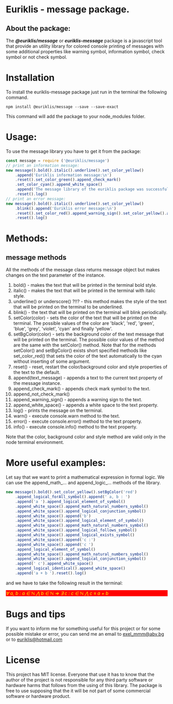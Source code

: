 # Euriklis - message package.

## About the package:

The ***@euriklis/message*** or ***euriklis-message*** package is a javascript tool that provide an utility library for colored console printing of messages with some additional properties like warning symbol, information symbol, check symbol or not check symbol. 

# Installation

To install the euriklis-message package just run in the terminal the following command.

`npm install @euriklis/message --save --save-exact`

This command will add the package to your node_modules folder.

# Usage:

To use the message library you have to get it from the package:

```js
const message = require ('@euriklis/message')
// print an information message:
new message().bold().italic().underline().set_color_yellow()
    .append('Euriklis information message:\n')
    .reset().set_color_green().append_check_mark()
    .set_color_cyan().append_white_space()
    .append('The message library of the euriklis package was successfully installed.')
    .reset().log()
// print an error message:
new message().bold().italic().underline().set_color_yellow()
    .blink().append('Euriklis error message:\n')
    .reset().set_color_red().append_warning_sign().set_color_yellow().append('The message library of the euriklis package prints error message for you.')
    .reset().log()
```

# Methods:

## message methods

All the methods of the message class returns message object but makes changes on the text parameter of the instance.
1. bold() - makes the text that will be printed in the terminal bold style.
2. italic() - makes the text that will be printed in the terminal with italic style.
3. underline() or underscore() ?!!? - this method makes the style of the text that will be printed on the terminal to be underlined.
4. blink() - the text that will be printed on the terminal will blink periodically.
5. setColor(color) - sets the color of the text that will be printed on the terminal. The possible values of the color are 'black', 'red', 'green', 'blue', 'grey', 'violet', 'cyan' and finally 'yellow'.
6. setBgColor(color) - sets the background color of the text message that will be printed on the terminal. The possible color values of the method are the same with the setColor() method. Note that for the methods setColor() and setBgColor() exists short specified methods like set_color_red() that sets the color of the text automatically to the cyan without inserting of some argument.
7. reset() - reset, restart the color/background color and style properties of the text to the default.
8. append(text_message) - appends a text to the current text property of the message instance.
9. append_check_mark() - appends check mark symbol to the text.
10. append_not_check_mark()
11. append_warning_sign() - appends a warning sign to the text.
12. append_white_space() - appends a white space to the text property.
13. log() - prints the message on the terminal. 
14. warn() - execute console.warn method to the text.
15. error() - execute console.error() method to the text property.
16. info() - execute console.info() method to the text property.


Note that the color, background color and style method are valid only in the node terminal environment.

# More useful examples:

Let say that we want to print a mathematical expression in formal logic. We can use the append_math_... and append_logic_... methods of the library.
```js
new message().bold().set_color_yellow().setBgColor('red')
    .append_logical_forAll_symbol().append(' a, b : ')
    .append('a ').append_logical_element_of_symbol()
    .append_white_space().append_math_natural_numbers_symbol()
    .append_white_space().append_logical_conjunction_symbol()
    .append_white_space().append('b')
    .append_white_space().append_logical_element_of_symbol()
    .append_white_space().append_math_natural_numbers_symbol()
    .append_white_space().append_logical_follows_symbol()
    .append_white_space().append_logical_exists_symbol()
    .append_white_space().append('c :')
    .append_white_space().append('c ')
    .append_logical_element_of_symbol()
    .append_white_space().append_math_natural_numbers_symbol()
    .append_white_space().append_logical_conjunction_symbol()
    .append(' c').append_white_space()
    .append_logical_identical().append_white_space()
    .append('a + b ').reset().log()
```
and we have to take the following result in the terminal:


<p>
   <div style = "color:yellow;background-color:red;">
   <em>
   ∀ a, b : a ∈ ℕ ⋀ b ∈ ℕ ⇒ ∃ c : c ∈ ℕ ⋀ c ≡ a + b
   </em>
   </div>
</p>

# Bugs and tips

If you want to inform me for something useful for this project or for some possible mistake or error, you can send me an email to exel_mmm@abv.bg or to euriklis@hotmail.com

# License

This project has MIT license. Everyone that use it has to know that the author of the project is not responsible for any third party software or hardware harms that follows from the using of this library. The package is free to use supposing that the it will be not part of some commercial software or hardware product.
